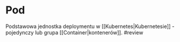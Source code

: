 # Pod
Podstawowa jednostka deploymentu w [[Kubernetes|Kubernetesie]] - pojedynczy lub grupa [[Container|kontenerów]].
#review